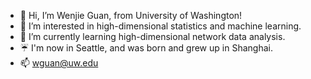- 👋 Hi, I’m Wenjie Guan, from University of Washington!
- 👀 I’m interested in high-dimensional statistics and machine learning.
- 🌱 I’m currently learning high-dimensional network data analysis.
- ☔️ I'm now in Seattle, and was born and grew up in Shanghai.
- 📫 wguan@uw.edu

<!---
WJGuan-UW/WJGuan-UW is a ✨ special ✨ repository because its `README.md` (this file) appears on your GitHub profile.
You can click the Preview link to take a look at your changes.
--->

